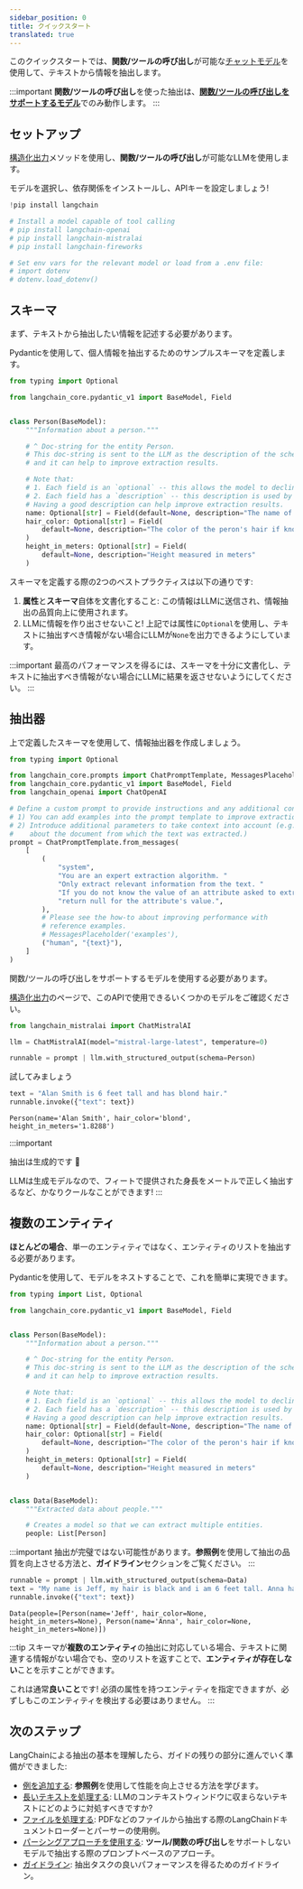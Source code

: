 ```yaml
---
sidebar_position: 0
title: クイックスタート
translated: true
---
```


このクイックスタートでは、**関数/ツールの呼び出し**が可能な[チャットモデル](/docs/modules/model_io/chat/)を使用して、テキストから情報を抽出します。

:::important
**関数/ツールの呼び出し**を使った抽出は、[**関数/ツールの呼び出しをサポートするモデル**](/docs/modules/model_io/chat/function_calling)でのみ動作します。
:::

## セットアップ

[構造化出力](/docs/modules/model_io/chat/structured_output)メソッドを使用し、**関数/ツールの呼び出し**が可能なLLMを使用します。

モデルを選択し、依存関係をインストールし、APIキーを設定しましょう!

```python
!pip install langchain

# Install a model capable of tool calling
# pip install langchain-openai
# pip install langchain-mistralai
# pip install langchain-fireworks

# Set env vars for the relevant model or load from a .env file:
# import dotenv
# dotenv.load_dotenv()
```

## スキーマ

まず、テキストから抽出したい情報を記述する必要があります。

Pydanticを使用して、個人情報を抽出するためのサンプルスキーマを定義します。

```python
from typing import Optional

from langchain_core.pydantic_v1 import BaseModel, Field


class Person(BaseModel):
    """Information about a person."""

    # ^ Doc-string for the entity Person.
    # This doc-string is sent to the LLM as the description of the schema Person,
    # and it can help to improve extraction results.

    # Note that:
    # 1. Each field is an `optional` -- this allows the model to decline to extract it!
    # 2. Each field has a `description` -- this description is used by the LLM.
    # Having a good description can help improve extraction results.
    name: Optional[str] = Field(default=None, description="The name of the person")
    hair_color: Optional[str] = Field(
        default=None, description="The color of the peron's hair if known"
    )
    height_in_meters: Optional[str] = Field(
        default=None, description="Height measured in meters"
    )
```

スキーマを定義する際の2つのベストプラクティスは以下の通りです:

1. **属性**と**スキーマ**自体を文書化すること: この情報はLLMに送信され、情報抽出の品質向上に使用されます。
2. LLMに情報を作り出させないこと! 上記では属性に`Optional`を使用し、テキストに抽出すべき情報がない場合にLLMが`None`を出力できるようにしています。

:::important
最高のパフォーマンスを得るには、スキーマを十分に文書化し、テキストに抽出すべき情報がない場合にLLMに結果を返させないようにしてください。
:::

## 抽出器

上で定義したスキーマを使用して、情報抽出器を作成しましょう。

```python
from typing import Optional

from langchain_core.prompts import ChatPromptTemplate, MessagesPlaceholder
from langchain_core.pydantic_v1 import BaseModel, Field
from langchain_openai import ChatOpenAI

# Define a custom prompt to provide instructions and any additional context.
# 1) You can add examples into the prompt template to improve extraction quality
# 2) Introduce additional parameters to take context into account (e.g., include metadata
#    about the document from which the text was extracted.)
prompt = ChatPromptTemplate.from_messages(
    [
        (
            "system",
            "You are an expert extraction algorithm. "
            "Only extract relevant information from the text. "
            "If you do not know the value of an attribute asked to extract, "
            "return null for the attribute's value.",
        ),
        # Please see the how-to about improving performance with
        # reference examples.
        # MessagesPlaceholder('examples'),
        ("human", "{text}"),
    ]
)
```

関数/ツールの呼び出しをサポートするモデルを使用する必要があります。

[構造化出力](/docs/modules/model_io/chat/structured_output)のページで、このAPIで使用できるいくつかのモデルをご確認ください。

```python
from langchain_mistralai import ChatMistralAI

llm = ChatMistralAI(model="mistral-large-latest", temperature=0)

runnable = prompt | llm.with_structured_output(schema=Person)
```

試してみましょう

```python
text = "Alan Smith is 6 feet tall and has blond hair."
runnable.invoke({"text": text})
```

```output
Person(name='Alan Smith', hair_color='blond', height_in_meters='1.8288')
```

:::important

抽出は生成的です 🤯

LLMは生成モデルなので、フィートで提供された身長をメートルで正しく抽出するなど、かなりクールなことができます!
:::

## 複数のエンティティ

**ほとんどの場合**、単一のエンティティではなく、エンティティのリストを抽出する必要があります。

Pydanticを使用して、モデルをネストすることで、これを簡単に実現できます。

```python
from typing import List, Optional

from langchain_core.pydantic_v1 import BaseModel, Field


class Person(BaseModel):
    """Information about a person."""

    # ^ Doc-string for the entity Person.
    # This doc-string is sent to the LLM as the description of the schema Person,
    # and it can help to improve extraction results.

    # Note that:
    # 1. Each field is an `optional` -- this allows the model to decline to extract it!
    # 2. Each field has a `description` -- this description is used by the LLM.
    # Having a good description can help improve extraction results.
    name: Optional[str] = Field(default=None, description="The name of the person")
    hair_color: Optional[str] = Field(
        default=None, description="The color of the peron's hair if known"
    )
    height_in_meters: Optional[str] = Field(
        default=None, description="Height measured in meters"
    )


class Data(BaseModel):
    """Extracted data about people."""

    # Creates a model so that we can extract multiple entities.
    people: List[Person]
```

:::important
抽出が完璧ではない可能性があります。**参照例**を使用して抽出の品質を向上させる方法と、**ガイドライン**セクションをご覧ください。
:::

```python
runnable = prompt | llm.with_structured_output(schema=Data)
text = "My name is Jeff, my hair is black and i am 6 feet tall. Anna has the same color hair as me."
runnable.invoke({"text": text})
```

```output
Data(people=[Person(name='Jeff', hair_color=None, height_in_meters=None), Person(name='Anna', hair_color=None, height_in_meters=None)])
```

:::tip
スキーマが**複数のエンティティ**の抽出に対応している場合、テキストに関連する情報がない場合でも、空のリストを返すことで、**エンティティが存在しない**ことを示すことができます。

これは通常**良いこと**です! 必須の属性を持つエンティティを指定できますが、必ずしもこのエンティティを検出する必要はありません。
:::

## 次のステップ

LangChainによる抽出の基本を理解したら、ガイドの残りの部分に進んでいく準備ができました:

- [例を追加する](/docs/use_cases/extraction/how_to/examples): **参照例**を使用して性能を向上させる方法を学びます。
- [長いテキストを処理する](/docs/use_cases/extraction/how_to/handle_long_text): LLMのコンテキストウィンドウに収まらないテキストにどのように対処すべきですか?
- [ファイルを処理する](/docs/use_cases/extraction/how_to/handle_files): PDFなどのファイルから抽出する際のLangChainドキュメントローダーとパーサーの使用例。
- [パーシングアプローチを使用する](/docs/use_cases/extraction/how_to/parse): **ツール/関数の呼び出し**をサポートしないモデルで抽出する際のプロンプトベースのアプローチ。
- [ガイドライン](/docs/use_cases/extraction/guidelines): 抽出タスクの良いパフォーマンスを得るためのガイドライン。
